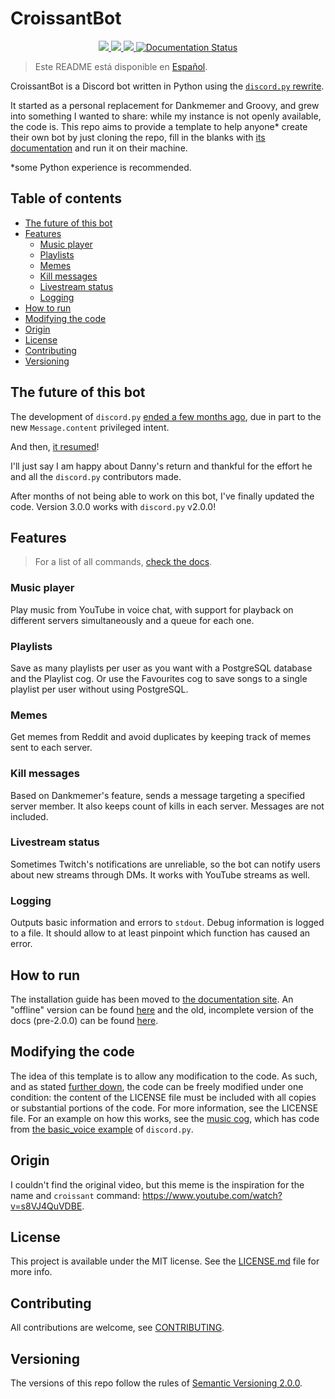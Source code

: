 # CroissantBot

<p align="center">
    <a href="//www.python.org/">
      <img src="https://img.shields.io/badge/python-3670A0?style=flat&logo=python&logoColor=ffdd54">
    </a>
    <a href="//github.com/JulioLoayzaM/CroissantBot/releases">
      <img src="https://img.shields.io/github/v/release/JulioLoayzaM/CroissantBot?sort=semver&style=flat">
    </a>
    <a href="//github.com/JulioLoayzaM/CroissantBot/blob/main/LICENSE.md">
      <img src="https://img.shields.io/github/license/JulioLoayzaM/CroissantBot?style=flat">
    </a>
    <a href='https://croissantbot.readthedocs.io/en/latest/?badge=latest'>
      <img src='https://readthedocs.org/projects/croissantbot/badge/?version=latest' alt='Documentation Status' />
    </a>
</p>

> Este README está disponible en [Español](docs/es/LEEME.md).

CroissantBot is a Discord bot written in Python using the
[`discord.py` rewrite](https://github.com/Rapptz/discord.py).

It started as a personal replacement for Dankmemer and Groovy, and grew into
something I wanted to share: while my instance is not openly available, the code
is.  This repo aims to provide a template to help anyone\* create their own bot
by just cloning the repo, fill in the blanks with
[its documentation](https://croissantbot.readthedocs.io/en/latest/)
and run it on their machine.

\*some Python experience is recommended.

## Table of contents
- [The future of this bot](#the-future-of-this-bot)
- [Features](#features)
  - [Music player](#music-player)
  - [Playlists](#playlists)
  - [Memes](#memes)
  - [Kill messages](#kill-messages)
  - [Livestream status](#livestream-status)
  - [Logging](#logging)
- [How to run](#how-to-run)
- [Modifying the code](#modifying-the-code)
- [Origin](#origin)
- [License](#license)
- [Contributing](#contributing)
- [Versioning](#versioning)

## The future of this bot

The development of `discord.py`
[ended a few months ago](https://gist.github.com/Rapptz/4a2f62751b9600a31a0d3c78100287f1),
due in part to the new `Message.content` privileged intent.

And then,
[it resumed](https://gist.github.com/Rapptz/c4324f17a80c94776832430007ad40e6)!

I'll just say I am happy about Danny's return and thankful for the effort he and
all the `discord.py` contributors made.

After months of not being able to work on this bot, I've finally updated the
code. Version 3.0.0 works with `discord.py` v2.0.0!

## Features

> For a list of all commands,
> [check the docs](https://croissantbot.readthedocs.io/en/latest/getting_started/commands.html).

### Music player

Play music from YouTube in voice chat, with support for playback on different
servers simultaneously and a queue for each one.

### Playlists

Save as many playlists per user as you want with a PostgreSQL database and the
Playlist cog.  Or use the Favourites cog to save songs to a single playlist per
user without using PostgreSQL.

### Memes

Get memes from Reddit and avoid duplicates by keeping track of memes sent to
each server.

### Kill messages

Based on Dankmemer's feature, sends a message targeting a specified server
member.  It also keeps count of kills in each server.  Messages are not
included.

### Livestream status

Sometimes Twitch's notifications are unreliable, so the bot can notify users
about new streams through DMs.  It works with YouTube streams as well.

### Logging

Outputs basic information and errors to `stdout`.  Debug information is logged
to a file.  It should allow to at least pinpoint which function has caused an
error.

## How to run

The installation guide has been moved to
[the documentation site](https://croissantbot.readthedocs.io/en/latest/).
An "offline" version can be found [here](docs/) and the old, incomplete version
of the docs (pre-2.0.0) can be found [here](docs/v1).

## Modifying the code

The idea of this template is to allow any modification to the code.  As such,
and as stated [further down](README.md#license), the code can be freely modified
under one condition: the content of the LICENSE file must be included with all
copies or substantial portions of the code.  For more information, see the
LICENSE file.  For an example on how this works, see the [music
cog](cogs/music.py), which has code from
[the basic_voice example](https://github.com/Rapptz/discord.py/blob/master/examples/basic_voice.py)
of `discord.py`.

## Origin

I couldn't find the original video, but this meme is the inspiration for the
name and `croissant` command: https://www.youtube.com/watch?v=s8VJ4QuVDBE.

## License

This project is available under the MIT license.
See the [LICENSE.md](LICENSE.md) file for more info.

## Contributing

All contributions are welcome, see [CONTRIBUTING](.github/CONTRIBUTING.md).

## Versioning

The versions of this repo follow the rules of
[Semantic Versioning 2.0.0](https://semver.org/).

